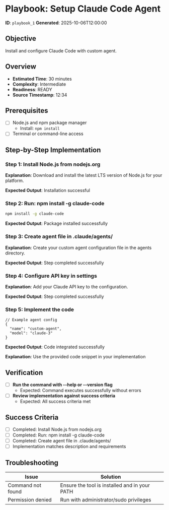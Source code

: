 # Playbook: Setup Claude Code Agent

**ID**: `playbook_1`
**Generated**: 2025-10-06T12:00:00

## Objective

Install and configure Claude Code with custom agent.

## Overview

- **Estimated Time**: 30 minutes
- **Complexity**: Intermediate
- **Readiness**: READY
- **Source Timestamp**: 12:34

## Prerequisites

- [ ] Node.js and npm package manager
  - Install: `npm install`
- [ ] Terminal or command-line access

## Step-by-Step Implementation

### Step 1: Install Node.js from nodejs.org

**Explanation**: Download and install the latest LTS version of Node.js for your platform.

**Expected Output**: Installation successful

### Step 2: Run: npm install -g claude-code

```bash
npm install -g claude-code
```

**Expected Output**: Package installed successfully

### Step 3: Create agent file in .claude/agents/

**Explanation**: Create your custom agent configuration file in the agents directory.

**Expected Output**: Step completed successfully

### Step 4: Configure API key in settings

**Explanation**: Add your Claude API key to the configuration.

**Expected Output**: Step completed successfully

### Step 5: Implement the code

```
// Example agent config
{
  "name": "custom-agent",
  "model": "claude-3"
}
```

**Expected Output**: Code integrated successfully

**Explanation**: Use the provided code snippet in your implementation

## Verification

- [ ] **Run the command with --help or --version flag**
  - Expected: Command executes successfully without errors
- [ ] **Review implementation against success criteria**
  - Expected: All success criteria met

## Success Criteria

- [ ] Completed: Install Node.js from nodejs.org
- [ ] Completed: Run: npm install -g claude-code
- [ ] Completed: Create agent file in .claude/agents/
- [ ] Implementation matches description and requirements

## Troubleshooting

| Issue | Solution |
|-------|----------|
| Command not found | Ensure the tool is installed and in your PATH |
| Permission denied | Run with administrator/sudo privileges |
